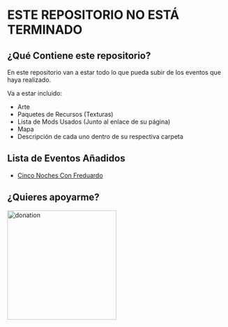 # ESTE REPOSITORIO NO ESTÁ TERMINADO

## ¿Qué Contiene este repositorio?

En este repositorio van a estar todo lo que pueda subir de los eventos que haya realizado.

Va a estar incluido:
- Arte
- Paquetes de Recursos (Texturas)
- Lista de Mods Usados (Junto al enlace de su página)
- Mapa
- Descripción de cada uno dentro de su respectiva carpeta

## Lista de Eventos Añadidos
- [Cinco Noches Con Freduardo](https://github.com/CPlayxs/Eventos/tree/Pre-Upload/Cinco%20Noches%20Con%20Freduardo)

## ¿Quieres apoyarme?

[<img width="250" alt="donation" src="https://github.com/CPlayxs/Eventos/assets/100153287/fc7d518e-b9c8-45e0-be15-6dff188e5dd5">
](https://ko-fi.com/playxs)

